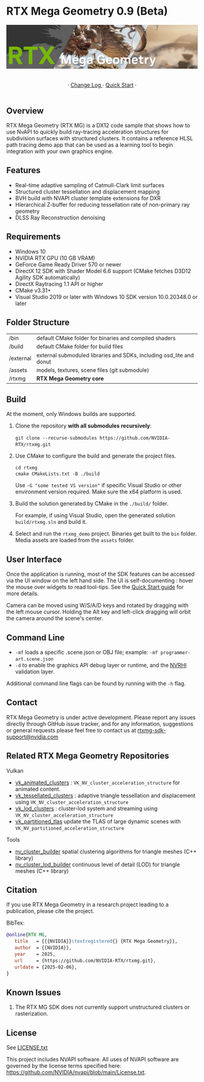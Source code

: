# RTX Mega Geometry 0.9 (Beta)

![Title](./docs/images/banner.jpg)

<br/>
<div align="center">
·
<a href="CHANGELOG.md">Change Log </a>
·
<a href="docs/QuickStart.md">Quick Start</a>
·
</div>
<br/>

## Overview

RTX Mega Geometry (RTX MG) is a DX12 code sample that shows how to use NvAPI to quickly
build ray-tracing acceleration structures for subdivision surfaces with structured
clusters. It contains a reference HLSL path tracing demo app that can be used as a
learning tool to begin integration with your own graphics engine.

## Features

* Real-time adaptive sampling of Catmull-Clark limit surfaces
* Structured cluster tessellation and displacement mapping
* BVH build with NVAPI cluster template extensions for DXR
* Hierarchical Z-buffer for reducing tessellation rate of non-primary ray geometry
* DLSS Ray Reconstruction denoising

## Requirements

- Windows 10
- NVIDIA RTX GPU (10 GB VRAM)
- GeForce Game Ready Driver 570 or newer
- DirectX 12 SDK with Shader Model 6.6 support
  (CMake fetches D3D12 Agility SDK automatically)
- DirectX Raytracing 1.1 API or higher
- CMake v3.31+
- Visual Studio 2019 or later with Windows 10 SDK version 10.0.20348.0 or later

## Folder Structure

|           |                                                                      |
| -	        | -                                                                    |
| /bin      | default CMake folder for binaries and compiled shaders               |
| /build    | default CMake folder for build files                                 |
| /external	| external submoduled libraries and SDKs, including osd_lite and donut |
| /assets   | models, textures, scene files (git submodule)                        |
| /rtxmg    | **RTX Mega Geometry core**                                           |

## Build

At the moment, only Windows builds are supported.

1. Clone the repository **with all submodules recursively**:
   
   `git clone --recurse-submodules https://github.com/NVIDIA-RTX/rtxmg.git`

2. Use CMake to configure the build and generate the project files.
   
   ```
   cd rtxmg
   cmake CMakeLists.txt -B ./build
   ```

   Use `-G "some tested VS version"` if specific Visual Studio or other environment 
   version required. Make sure the x64 platform is used. 

3. Build the solution generated by CMake in the `./build/` folder.

   For example, if using Visual Studio, open the generated solution `build/rtxmg.sln` 
   and build it.

4. Select and run the `rtxmg_demo` project. Binaries get built to the `bin` folder. 
   Media assets are loaded from the `assets` folder.


 ## User Interface

Once the application is running, most of the SDK features can be accessed via the
UI window on the left hand side. The UI is self-documenting : hover the mouse over
widgets to read tool-tips. See the <a href="docs/QuickStart.md">Quick Start guide</a>
for more details.

Camera can be moved using W/S/A/D keys and rotated by dragging with the left mouse
cursor.  Holding the Alt key and left-click dragging will orbit the camera around
the scene's center.

## Command Line

- `-mf` loads a specific .scene.json or OBJ file; 
  example: `-mf programmer-art.scene.json`
- `-d` to enable the graphics API debug layer or runtime, 
  and the [NVRHI](https://github.com/NVIDIA-RTX/NVRHI) validation layer.
 
Additional command line flags can be found by running with the `-h` flag.

## Contact

RTX Mega Geometry is under active development. Please report any issues directly
through GitHub issue tracker, and for any information, suggestions or general 
requests please feel free to contact us at rtxmg-sdk-support@nvidia.com

## Related RTX Mega Geometry Repositories

Vulkan
 * [vk_animated_clusters](https://github.com/nvpro-samples/vk_animated_clusters) :
   `VK_NV_cluster_acceleration_structure` for animated content.
 * [vk_tessellated_clusters](https://github.com/nvpro-samples/vk_tessellated_clusters) :
   adaptive triangle tessellation and displacement using `VK_NV_cluster_acceleration_structure`
 * [vk_lod_clusters](https://github.com/nvpro-samples/vk_lod_clusters) :
   cluster-lod system and streaming using `VK_NV_cluster_acceleration_structure`
 * [vk_partitioned_tlas](https://github.com/nvpro-samples/vk_partitioned_tlas)
   update the TLAS of large dynamic scenes with `VK_NV_partitioned_acceleration_structure`

Tools
 * [nv_cluster_builder](https://github.com/nvpro-samples/nv_cluster_builder) 
   spatial clustering algorithms for triangle meshes (C++ library)
 * [nv_cluster_lod_builder](https://github.com/nvpro-samples/nv_cluster_lod_builder)
   continuous level of detail (LOD) for triangle meshes (C++ library)

## Citation
If you use RTX Mega Geometry in a research project leading to a publication, 
please cite the project.

BibTex:
```bibtex
@online{RTX MG,
   title   = {{{NVIDIA}}\textregistered{} {RTX Mega Geometry}},
   author  = {{NVIDIA}},
   year    = 2025,
   url     = {https://github.com/NVIDIA-RTX/rtxmg.git},
   urldate = {2025-02-06},
}
```

## Known Issues

1. The RTX MG SDK does not currently support unstructured clusters or rasterization.

## License

See [LICENSE.txt](LICENSE.txt)

This project includes NVAPI software. All uses of NVAPI software are governed by the license terms specified here: https://github.com/NVIDIA/nvapi/blob/main/License.txt.
